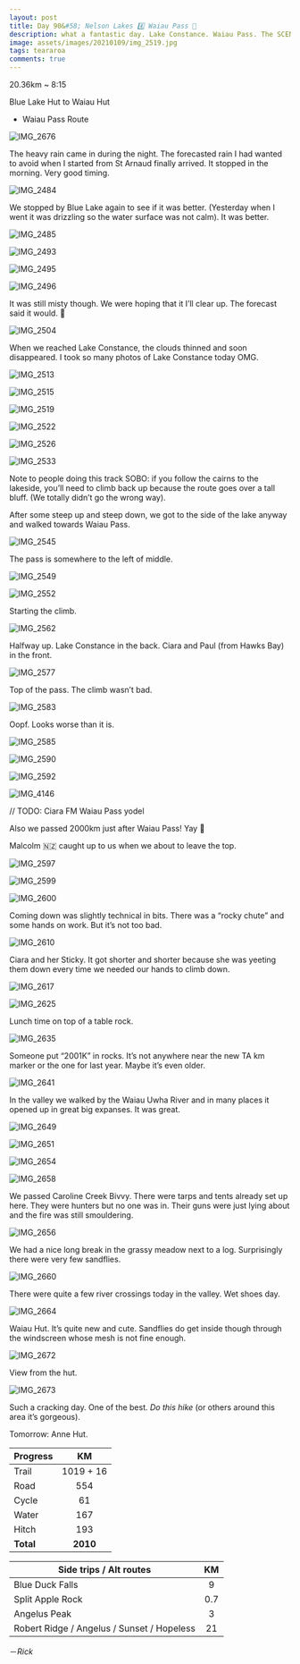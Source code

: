 ```yaml
---
layout: post
title: Day 90&#58; Nelson Lakes 4️⃣ Waiau Pass 🌄
description: what a fantastic day. Lake Constance. Waiau Pass. The SCENES. The CARNAGE.
image: assets/images/20210109/img_2519.jpg
tags: teararoa
comments: true
---
```


20.36km ~ 8:15

Blue Lake Hut to Waiau Hut

- Waiau Pass Route

![IMG_2676](/assets/images/20210109/img_2676.jpg)

The heavy rain came in during the night. The forecasted rain I had wanted to avoid when I started from St Arnaud finally arrived. It stopped in the morning. Very good timing. 

![IMG_2484](/assets/images/20210109/img_2484.jpg)

We stopped by Blue Lake again to see if it was better. (Yesterday when I went it was drizzling so the water surface was not calm). It was better. 

![IMG_2485](/assets/images/20210109/img_2485.jpg)

![IMG_2493](/assets/images/20210109/img_2493.jpg)

![IMG_2495](/assets/images/20210109/img_2495.jpg)

![IMG_2496](/assets/images/20210109/img_2496.jpg)

It was still misty though. We were hoping that it I’ll clear up. The forecast said it would. 🤞

![IMG_2504](/assets/images/20210109/img_2504.jpg)

When we reached Lake Constance, the clouds thinned and soon disappeared. I took so many photos of Lake Constance today OMG.

![IMG_2513](/assets/images/20210109/img_2513.jpg)

![IMG_2515](/assets/images/20210109/img_2515.jpg)

![IMG_2519](/assets/images/20210109/img_2519.jpg)

![IMG_2522](/assets/images/20210109/img_2522.jpg)

![IMG_2526](/assets/images/20210109/img_2526.jpg)

![IMG_2533](/assets/images/20210109/img_2533.jpg)

Note to people doing this track SOBO: if you follow the cairns to the lakeside, you’ll need to climb back up because the route goes over a tall bluff. (We totally didn’t go the wrong way). 

After some steep up and steep down, we got to the side of the lake anyway and walked towards Waiau Pass. 

![IMG_2545](/assets/images/20210109/img_2545.jpg)

The pass is somewhere to the left of middle. 

![IMG_2549](/assets/images/20210109/img_2549.jpg)

![IMG_2552](/assets/images/20210109/img_2552.jpg)

Starting the climb. 

![IMG_2562](/assets/images/20210109/img_2562.jpg)

Halfway up. Lake Constance in the back. Ciara and Paul (from Hawks Bay) in the front. 

![IMG_2577](/assets/images/20210109/img_2577.jpg)

Top of the pass. The climb wasn’t bad. 

![IMG_2583](/assets/images/20210109/img_2583.jpg)

Oopf. Looks worse than it is. 

![IMG_2585](/assets/images/20210109/img_2585.jpg)

![IMG_2590](/assets/images/20210109/img_2590.jpg)

![IMG_2592](/assets/images/20210109/img_2592.jpg)

![IMG_4146](/assets/images/20210109/img_4146.jpg)

// TODO: Ciara FM Waiau Pass yodel 

Also we passed 2000km just after Waiau Pass! Yay 🎉

Malcolm 🇳🇿 caught up to us when we about to leave the top. 

![IMG_2597](/assets/images/20210109/img_2597.jpg)

![IMG_2599](/assets/images/20210109/img_2599.jpg)

![IMG_2600](/assets/images/20210109/img_2600.jpg)

Coming down was slightly technical in bits. There was a “rocky chute” and some hands on work. But it’s not too bad. 

![IMG_2610](/assets/images/20210109/img_2610.jpg)

Ciara and her Sticky. It got shorter and shorter because she was yeeting them down every time we needed our hands to climb down. 

![IMG_2617](/assets/images/20210109/img_2617.jpg)

![IMG_2625](/assets/images/20210109/img_2625.jpg)

Lunch time on top of a table rock. 

![IMG_2635](/assets/images/20210109/img_2635.jpg)

Someone put “2001K” in rocks. It’s not anywhere near the new TA km marker or the one for last year. Maybe it’s even older. 

![IMG_2641](/assets/images/20210109/img_2641.jpg)

In the valley we walked by the Waiau Uwha River and in many places it opened up in great big expanses. It was great. 

![IMG_2649](/assets/images/20210109/img_2649.jpg)

![IMG_2651](/assets/images/20210109/img_2651.jpg)

![IMG_2654](/assets/images/20210109/img_2654.jpg)

![IMG_2658](/assets/images/20210109/img_2658.jpg)

We passed Caroline Creek Bivvy. There were tarps and tents already set up here. They were hunters but no one was in. Their guns were just lying about and the fire was still smouldering. 

![IMG_2656](/assets/images/20210109/img_2656.jpg)

We had a nice long break in the grassy meadow next to a log. Surprisingly there were very few sandflies. 

![IMG_2660](/assets/images/20210109/img_2660.jpg)

There were quite a few river crossings today in the valley. Wet shoes day.

![IMG_2664](/assets/images/20210109/img_2664.jpg)

Waiau Hut. It’s quite new and cute. Sandflies do get inside though through the windscreen whose mesh is not fine enough. 

![IMG_2672](/assets/images/20210109/img_2672.jpg)

View from the hut. 

![IMG_2673](/assets/images/20210109/img_2673.jpg)

Such a cracking day. One of the best. *Do this hike* (or others around this area it’s gorgeous). 

Tomorrow: Anne Hut. 

| Progress | KM |
| ---- |:----:|
| Trail | 1019 + 16 |
| Road | 554 |
| Cycle | 61 |
| Water | 167 |
| Hitch | 193 |
| **Total** | **2010** |

| Side trips / Alt routes | KM |
| ---- |:----:|
| Blue Duck Falls | 9 |
| Split Apple Rock | 0.7 |
| Angelus Peak | 3 |
| Robert Ridge / Angelus / Sunset / Hopeless | 21 |


－_Rick_